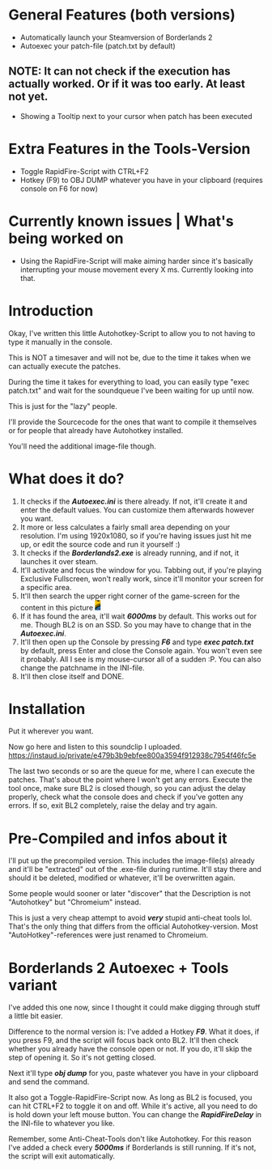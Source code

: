 # General Features (both versions)
* Automatically launch your Steamversion of Borderlands 2
* Autoexec your patch-file (patch.txt by default)
## NOTE: It can not check if the execution has actually worked. Or if it was too early. At least not yet.
* Showing a Tooltip next to your cursor when patch has been executed

# Extra Features in the Tools-Version
* Toggle RapidFire-Script with CTRL+F2
* Hotkey (F9) to OBJ DUMP whatever you have in your clipboard (requires console on F6 for now)

# Currently known issues | What's being worked on

* Using the RapidFire-Script will make aiming harder since it's basically interrupting your mouse movement every X ms. Currently looking into that.

# Introduction
Okay, I've written this little Autohotkey-Script to allow you to not having to type it manually in the console.

This is NOT a timesaver and will not be, due to the time it takes when we can actually execute the patches.

During the time it takes for everything to load, you can easily type "exec patch.txt" and wait for the soundqueue I've been waiting for up until now.

This is just for the "lazy" people.

I'll provide the Sourcecode for the ones that want to compile it themselves or for people that already have Autohotkey installed.

You'll need the additional image-file though.

# What does it do?

1. It checks if the ***Autoexec.ini*** is there already. If not, it'll create it and enter the default values. You can customize them afterwards however you want.
2. It more or less calculates a fairly small area depending on your resolution. I'm using 1920x1080, so if you're having issues just hit me up, or edit the source code and run it yourself :)
3. It checks if the ***Borderlands2.exe*** is already running, and if not, it launches it over steam.
4. It'll activate and focus the window for you. Tabbing out, if you're playing Exclusive Fullscreen, won't really work, since it'll monitor your screen for a specific area.
5. It'll then search the upper right corner of the game-screen for the content in this picture ![BL2Check](./BL2Check.png)
6. If it has found the area, it'll wait ***6000ms*** by default. This works out for me. Though BL2 is on an SSD. So you may have to change that in the ***Autoexec.ini***. 
7. It'll then open up the Console by pressing ***F6*** and type ***exec patch.txt*** by default, press Enter and close the Console again. You won't even see it probably. All I see is my mouse-cursor all of a sudden :P. You can also change the patchname in the INI-file.
8. It'll then close itself and DONE.

# Installation
Put it wherever you want.

Now go here and listen to this soundclip I uploaded.
https://instaud.io/private/e479b3b9ebfee800a3594f912938c7954f46fc5e

The last two seconds or so are the queue for me, where I can execute the patches. That's about the point where I won't get any errors.
Execute the tool once, make sure BL2 is closed though, so you can adjust the delay properly, check what the console does and check if you've gotten any errors. If so, exit BL2 completely, raise the delay and try again.

# Pre-Compiled and infos about it
I'll put up the precompiled version. This includes the image-file(s) already and it'll be "extracted" out of the .exe-file during runtime. It'll stay there and should it be deleted, modified or whatever, it'll be overwritten again.

Some people would sooner or later "discover" that the Description is not "Autohotkey" but "Chromeium" instead.

This is just a very cheap attempt to avoid ***very*** stupid anti-cheat tools lol.
That's the only thing that differs from the official Autohotkey-version. Most "AutoHotkey"-references were just renamed to Chromeium.

# Borderlands 2 Autoexec + Tools variant
I've added this one now, since I thought it could make digging through stuff a little bit easier.

Difference to the normal version is:
I've added a Hotkey ***F9***. What it does, if you press F9, and the script will focus back onto BL2. It'll then check whether you already have the console open or not. If you do, it'll skip the step of opening it. So it's not getting closed.

Next it'll type ***obj dump*** for you, paste whatever you have in your clipboard and send the command.

It also got a Toggle-RapidFire-Script now. As long as BL2 is focused, you can hit CTRL+F2 to toggle it on and off. While it's active, all you need to do is hold down your left mouse button. You can change the ***RapidFireDelay*** in the INI-file to whatever you like.

Remember, some Anti-Cheat-Tools don't like Autohotkey. For this reason I've added a check every ***5000ms*** if Borderlands is still running. If it's not, the script will exit automatically.